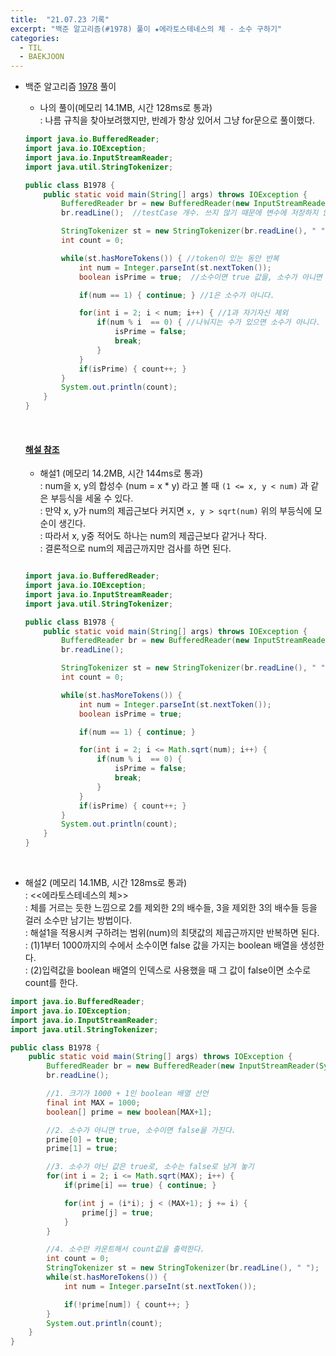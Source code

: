 ```yaml
---
title:  "21.07.23 기록"
excerpt: "백준 알고리즘(#1978) 풀이 ★에라토스테네스의 체 - 소수 구하기"
categories:
  - TIL
  - BAEKJOON
---
```



+ 백준 알고리즘 [1978](https://www.acmicpc.net/problem/1978) 풀이

  + 나의 풀이(메모리 14.1MB, 시간 128ms로 통과) <br/>
    : 나름 규칙을 찾아보려했지만, 반례가 항상 있어서 그냥 for문으로 풀이했다.<br/>

  ```java
  import java.io.BufferedReader;
  import java.io.IOException;
  import java.io.InputStreamReader;
  import java.util.StringTokenizer;

  public class B1978 {
      public static void main(String[] args) throws IOException {
          BufferedReader br = new BufferedReader(new InputStreamReader(System.in));
          br.readLine();  //testCase 개수. 쓰지 않기 때문에 변수에 저장하지 않았다.

          StringTokenizer st = new StringTokenizer(br.readLine(), " ");
          int count = 0;

          while(st.hasMoreTokens()) { //token이 있는 동안 반복
              int num = Integer.parseInt(st.nextToken());
              boolean isPrime = true;  //소수이면 true 값을, 소수가 아니면 false 값을 가진다.

              if(num == 1) { continue; } //1은 소수가 아니다.

              for(int i = 2; i < num; i++) { //1과 자기자신 제외
                  if(num % i  == 0) { //나눠지는 수가 있으면 소수가 아니다.
                      isPrime = false;
                      break;
                  }
              }
              if(isPrime) { count++; }
          }
          System.out.println(count);
      }
  }
  ```

  <br>

  #### [해설 참조](https://st-lab.tistory.com/79)
   + 해설1 (메모리 14.2MB, 시간 144ms로 통과) <br/>
     : num을 x, y의 합성수 (num = x * y) 라고 볼 때 `(1 <= x, y < num)` 과 같은 부등식을 세울 수 있다.<br>
     : 만약 x, y가 num의 제곱근보다 커지면 `x, y > sqrt(num)` 위의 부등식에 모순이 생긴다.<br>
     : 따라서 x, y중 적어도 하나는 num의 제곱근보다 같거나 작다.<br>
     : 결론적으로 num의 제곱근까지만 검사를 하면 된다.<br>

   ```java

   import java.io.BufferedReader;
   import java.io.IOException;
   import java.io.InputStreamReader;
   import java.util.StringTokenizer;

   public class B1978 {
       public static void main(String[] args) throws IOException {
           BufferedReader br = new BufferedReader(new InputStreamReader(System.in));
           br.readLine();

           StringTokenizer st = new StringTokenizer(br.readLine(), " ");
           int count = 0;

           while(st.hasMoreTokens()) {
               int num = Integer.parseInt(st.nextToken());
               boolean isPrime = true;

               if(num == 1) { continue; }

               for(int i = 2; i <= Math.sqrt(num); i++) {
                   if(num % i  == 0) {
                       isPrime = false;
                       break;
                   }
               }
               if(isPrime) { count++; }
           }
           System.out.println(count);
       }
   }
   ```
<br>

   + 해설2 (메모리 14.1MB, 시간 128ms로 통과) <br/>
     : <<에라토스테네스의 체>> <br>
     : 체를 거르는 듯한 느낌으로 2를 제외한 2의 배수들, 3을 제외한 3의 배수들 등을 걸러 소수만 남기는 방법이다.<br>
     : 해설1을 적용시켜 구하려는 범위(num)의 최댓값의 제곱근까지만 반복하면 된다.<br>
     : (1)1부터 1000까지의 수에서 소수이면 false 값을 가지는 boolean 배열을 생성한다.<br>
     : (2)입력값을 boolean 배열의 인덱스로 사용했을 때 그 값이 false이면 소수로 count를 한다.<br>

   ```java
   import java.io.BufferedReader;
   import java.io.IOException;
   import java.io.InputStreamReader;
   import java.util.StringTokenizer;

   public class B1978 {
       public static void main(String[] args) throws IOException {
           BufferedReader br = new BufferedReader(new InputStreamReader(System.in));
           br.readLine();

           //1. 크기가 1000 + 1인 boolean 배열 선언
           final int MAX = 1000;
           boolean[] prime = new boolean[MAX+1];

           //2. 소수가 아니면 true, 소수이면 false을 가진다.
           prime[0] = true;
           prime[1] = true;

           //3. 소수가 아닌 값은 true로, 소수는 false로 남겨 놓기
           for(int i = 2; i <= Math.sqrt(MAX); i++) {
               if(prime[i] == true) { continue; }

               for(int j = (i*i); j < (MAX+1); j += i) {
                   prime[j] = true;
               }
           }

           //4. 소수만 카운트해서 count값을 출력한다.
           int count = 0;
           StringTokenizer st = new StringTokenizer(br.readLine(), " ");
           while(st.hasMoreTokens()) {
               int num = Integer.parseInt(st.nextToken());

               if(!prime[num]) { count++; }
           }
           System.out.println(count);
       }
   }
   ```
